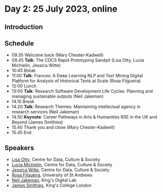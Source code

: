# Day 2: 25 July 2023, online

## Introduction

## Schedule

- 09.35 Welcome back (Mary Chester-Kadwell)
- 09.45 **Talk**: The CDCS Rapid Prototyping Sandpit (Lisa Otty, Lucia Michielin, Jessica Witte)
- 10:45 Break
- 11:00 **Talk**: Frances: A Deep Learning NLP and Text Mining Digital Platform for Analysis of Historical Texts at Scale (Rosa Filgueira)
- 12:00 Lunch
- 13:00 **Talk**: Research Software Development Life Cycles: Planning and managing sustainable outputs (Neil Jakeman)
- 14.10 Break
- 14.20 **Talk**: Research Themes: Maintaining intellectual agency in research services (Neil Jakeman)
- 14.50 **Keynote**: Career Pathways in Arts & Humanities RSE in the UK and Beyond (James Smithies)
- 15.40 Thank you and close (Mary Chester-Kadwell)
- 15.45 End

## Speakers

- [Lisa Otty](https://www.ed.ac.uk/profile/dr-lisa-otty), Centre for Data, Culture & Society
- [Lucia Michielin](https://www.ed.ac.uk/profile/dr-lucia-michielin), Centre for Data, Culture & Society
- [Jessica Witte](https://www.research.ed.ac.uk/en/persons/jessica-witte), Centre for Data, Culture & Society
- [Rosa Filgueira](https://risweb.st-andrews.ac.uk/portal/en/persons/rosa-filgueira(17359710-bd0c-4dbe-b7f1-b6ea81601008).html), University of St Andrews
- [Neil Jakeman](https://kdl.kcl.ac.uk/who-we-are/neil-jakeman/), King's Digital Lab
- [James Smithies](https://www.kcl.ac.uk/people/james-smithies), King's College London
